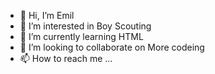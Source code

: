 - 👋 Hi, I’m Emil
- 👀 I’m interested in Boy Scouting
- 🌱 I’m currently learning HTML
- 💞️ I’m looking to collaborate on More codeing
- 📫 How to reach me ...

<!---
E123k5/E123k5 is a ✨ special ✨ repository because its `README.md` (this file) appears on your GitHub profile.
You can click the Preview link to take a look at your changes.
--->
